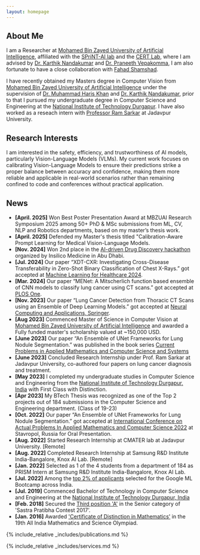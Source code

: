 ```yaml
---
layout: homepage
---
```


## About Me

I am a Researcher at [Mohamed Bin Zayed University of Artificial Intelligence](https://mbzuai.ac.ae/), affiliated with the [SPriNT-AI lab](https://www.sprintai.org/) and the [CERT Lab](https://github.com/CERT-Lab), where I am advised by [Dr. Karthik Nandakumar](https://cse.msu.edu/~nandakum/) and [Dr. Praneeth Vepakomma](https://sites.mit.edu/praneeth/), I am also fortunate to have a close collaboration with [Fahad Shamshad](https://fahadshamshad.github.io).

I have recently obtained my Masters degree in Computer Vision from [Mohamed Bin Zayed University of Artificial Intelligence](https://mbzuai.ac.ae/) under the supervision of [Dr. Muhammad Haris Khan](https://mbzuai.ac.ae/study/faculty/muhammad-haris-khan/) and [Dr. Karthik Nandakumar](https://cse.msu.edu/~nandakum/), prior to that I pursued my undergraduate degree in Computer Science and Engineering at the [National Institute of Technology Durgapur](https://nitdgp.ac.in/). I have also worked as a reseach intern with [Professor Ram Sarkar](https://scholar.google.com/citations?user=bDj0BUEAAAAJ&hl=en) at Jadavpur University.


<!-- I am passionate about Computer Vision, Trustworthy Machine Learning, reading books, Cubing, and Basketball. -->

## Research Interests

I am interested in the safety, efficiency, and trustworthiness of AI models, particularly Vision-Language Models (VLMs). My current work focuses on calibrating Vision-Language Models to ensure their predictions strike a proper balance between accuracy and confidence, making them more reliable and applicable in real-world scenarios rather than remaining confined to code and conferences without practical application.

<!--  - **Computer Vision:** image recognition, image generation, video captioning
- **Machine Learning:** meta-learning, incremental learning, transfer learning  -->

## News
- **[April. 2025]** Won Best Poster Presentation Award at MBZUAI Research Symposium 2025 among 50+ PhD & MSc submissions from ML, CV, NLP and Robotics departments, based on my master’s thesis work.
- **[April. 2025]** Defended my Master's thesis titled "Calibration-Aware Prompt Learning for Medical Vision-Language Models.
- **[Nov. 2024]** Won 2nd place in the [AI-driven Drug Discovery hackathon](https://insilico.com/ism-events/abu-dhabi/hackathon2024) organized by Insilico Medicine in Abu Dhabi.
- **[Jul. 2024]** Our paper “XDT-CXR: Investigating Cross-Disease Transferability in Zero-Shot Binary Classification of Chest X-Rays.” got accepted at [Machine Learning for Healthcare 2024](https://arxiv.org/abs/2408.11493).
- **[Mar. 2024]** Our paper “MENet: A Mitscherlich function based ensemble of CNN models to classify lung cancer using CT scans.” got accepted at [PLOS One](https://doi.org/10.1371/journal.pone.0298527).
- **[Nov. 2023]** Our paper “Lung Cancer Detection from Thoracic CT Scans using an Ensemble of Deep Learning Models.” got accepted at [Neural Computing and Applications, Springer](https://doi.org/10.1007/s00521-023-09130-7).
- **[Aug 2023]** Commenced Master of Science in Computer Vision at [Mohamed Bin Zayed University of Artificial Intelligence](https://mbzuai.ac.ae/) and awarded a Fully funded master's scholarship valued at ~150,000 USD.
- **[June 2023]** Our paper “An Ensemble of UNet Frameworks for Lung Nodule Segmentation.” was published in the book series [Current Problems in Applied Mathematics and Computer Science and Systems](https://link.springer.com/chapter/10.1007/978-3-031-34127-4_44)
- **[June 2023]** Concluded Research Internship under Prof. Ram Sarkar at Jadavpur University, co-authored four papers on lung cancer diagnosis and treatment.
- **[May 2023]** I completed my undergraduate studies in Computer Science and Engineering from the [National Institute of Technology Durgapur, India](https://nitdgp.ac.in/) with First Class with Distinction.
- **[Apr 2023]** My BTech Thesis was recognized as one of the Top 2 projects out of 184 submissions in the Computer Science and Engineering department. (Class of 19-23)
- **[Oct. 2022]** Our paper “An Ensemble of UNet Frameworks for Lung Nodule Segmentation.” got accepted at [International Conference on Actual Problems In Applied Mathematics and Computer Science 2022](https://drive.google.com/file/d/1bLLJriayqkfTKhxKPyq3w9suxBc_W22s/view) at Stavropol, Russia for Oral Presentation.
- **[Aug. 2022]** Started Research Internship at CMATER lab at Jadavpur University. [Remote]
- **[Aug. 2022]** Completed Research Internship at Samsung R&D Institute India-Bangalore, Knox AI Lab. [Remote]
- **[Jan. 2022]** Selected as 1 of the 4 students from a department of 184 as PRISM Intern at Samsung R&D Institute India-Bangalore, Knox AI Lab. 
- **[Jul. 2022]** Among the [top 2% of applicants](https://drive.google.com/file/d/1LeTg3clVwMyfCpMhc9WC1Qshl5aJZnOd/view?usp=sharing) selected for the Google ML Bootcamp across India.
- **[Jul. 2019]** Commenced Bachelor of Technology in Computer Science and Engineering at the [National Institute of Technology Durgapur, India](https://nitdgp.ac.in/) 
- **[Feb. 2018]** Secured the [Third position 'A'](https://drive.google.com/file/d/1JsqK_uehrgNhw6cGmbsLBO_wb22Y2emK/view?usp=sharing) in the Senior category of 'Sastra Pratibha Contest 2017’.
- **[Jan. 2016]** Awarded ['Certificate of Distinction in Mathematics'](https://drive.google.com/file/d/1Dhnx3cdbrHVmLWwOUka1D3hK1W5blWwk/view?usp=sharing) in the 19th All India Mathematics and Science Olympiad.


{% include_relative _includes/publications.md %}

{% include_relative _includes/services.md %} 
